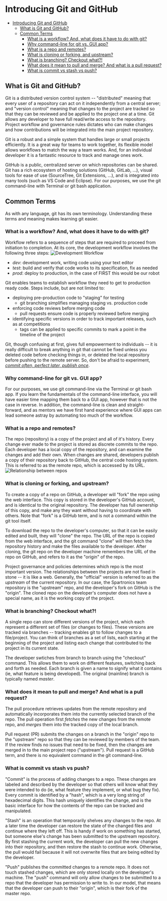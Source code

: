 # Introducing Git and GitHub

<!-- TOC -->

- [Introducing Git and GitHub](#introducing-git-and-github)
  - [What is Git and GitHub?](#what-is-git-and-github)
  - [Common Terms](#common-terms)
    - [What is a workflow? And, what does it have to do with git?](#what-is-a-workflow-and-what-does-it-have-to-do-with-git)
    - [Why command-line for git vs. GUI app?](#why-command-line-for-git-vs-gui-app)
    - [What is a repo and remotes?](#what-is-a-repo-and-remotes)
    - [What is cloning or forking, and upstream?](#what-is-cloning-or-forking-and-upstream)
    - [What is branching? Checkout what?!](#what-is-branching-checkout-what)
    - [What does it mean to pull and merge? And what is a pull request?](#what-does-it-mean-to-pull-and-merge-and-what-is-a-pull-request)
    - [What is commit vs stash vs push?](#what-is-commit-vs-stash-vs-push)

<!-- /TOC -->

## What is Git and GitHub?
Git is a distributed version control system -- "distributed" meaning that
every user of a repository can act on it independently from a central server;
and "version control" meaning that changes to the project are tracked so that
they can be reviewed and be applied to the project one at a time. Git
allows any developer to have full read/write access to the repository. Project
workflow and governance rules dictates who can make changes and how contributions
will be integrated into the main project repository.

Git is a robust and a simple system that handles large or small projects
efficiently. It is a great way for teams to work together, its flexible model
allows workflows to match the way a team works. And, for an individual
developer it is a fantastic resource to track and manage ones work.

GitHub is a public, centralized server on which repositories can be shared.
Git has a rich ecosystem of hosting solutions (GitHub, GitLab, ...),
visual tools for ease of use (SourceTree, Git Extensions, ...),
and is integrated into many tools (such as VS Code and Eclipse). For our
purposes, we use the git command-line with Terminal or git bash application.

## Common Terms
As with any language, git has its own terminology. Understanding these terms
and meaning makes learning git easier.

### What is a workflow? And, what does it have to do with git?
Workflow refers to a sequence of steps that are required to proceed from
initiation to completion. At its core, the development workflow involves
the following three steps:
![Development Workflow](images/dev_workflow.png)
* _dev_: development work, writing code using your text editor
* _test_: build and verify that code works to its specification, fix as needed
* _prod_: deploy to production, in the case of FIRST this would be our robot

Git enables teams to establish workflow they need to get to production ready code.
Steps include, but are not limited to:
* deploying pre-production code to "staging" for testing
  * git branching simplifies managing staging vs. production code
* enforcing code reviews before merging code
  * pull requests ensure code is properly reviewed before merging
* identifying specific versions in order to track important releases, such as at competitions
  * tags can be applied to specific commits to mark a point in the timeline of the project

Git, though confusing at first, gives full empowerment to individuals --
it is really difficult to break anything in git that cannot be fixed unless you
deleted code before checking things in, or deleted the local repository before
pushing to the remote server. So, don't be afraid to experiment,
[_commit often, perfect later, publish once_](https://sethrobertson.github.io/GitBestPractices/).

### Why command-line for git vs. GUI app?
For our purposes, we use git command-line via the Terminal or git bash app. If you
learn the fundamentals of the command-line interface, you will have easier time
mapping them back to a GUI app, however that is not the case in reverse. In addition,
the command-line is clean and straight-forward, and as mentors we have first hand
experience where GUI apps can lead someone astray by automating too much of the
workflow.

### What is a repo and remotes?
The repo (repository) is a copy of the project and all of it's history. Every change
ever made to the project is stored as discrete commits to the repo. Each developer
has a local copy of the repository, and can examine the changes and add their own.
When changes are shared, developers publish a copy of their repository back
to GitHub, the central code hosting system. This is referred to as the remote repo,
which is accessed by its URL.
![Relationship between repos](images/repos.png)

### What is cloning or forking, and upstream?
To create a copy of a repo on GitHub, a developer will "fork" the repo using the
web interface. This copy is stored in the developer's GitHub account, and is
identical to the original repository. The developer has full ownership of this
copy, and make any they want without having to coordinate with others. Note that
"fork" is a GitHub term, and is not a command within the git tool itself.

To download the repo to the developer's computer, so that it can be easily edited
and built, they will "clone" the repo. The URL of the repo is copied from the
web interface, and the git command "clone" will then fetch the repository history
and make the files available to the developer. After cloning, the git repo on
the developer machine remembers the URL of the repo on GitHub, and refers to
it as the "origin" of the repo.

Project governance and policies determines which repo is the most important
version. The relationships between the projects are not fixed in stone -- it is
like a web. Generally, the "official" version is referred to as the _upstream_
of the current repository. In our case, the Spartronics team repository is the
"upstream" repo, and the developer's fork on GitHub is the "origin". The cloned
repo on the developer's computer does not have a special name, as it is the
working copy of the project.

### What is branching? Checkout what?!
A single repo can store different versions of the project, which each represent
a different set of files (or changes to files). These versions are
tracked via branches -- tracking enables git to follow changes to a
file/project. You can think of branches as a set of lists, each starting at
the beginning of the project and listing each change that contributed to the
project in its current state.

The developer swtiches from branch to branch using the "checkout" command.
This allows them to work on different features, switching back and forth
as needed. Each branch is given a name to signify what it contains (ie, what
feature is being developed). The original (mainline) branch is typically
named _master_.

### What does it mean to pull and merge? And what is a pull request?
The pull procedure retrieves updates from the remote repository and automatically
incorporates them into the currently selected branch of the repo.
The pull operation first _fetches_ the new changes from the remote repo,
and _merges_ them into the tracked copy of the local branch.

Pull request (PR) submits the changes on a branch in the "origin" repo to the
"upstream" repo so that they can be reviewed by members of the team. If the
review finds no issues that need to be fixed, then the changes are merged
in to the main project repo ("upstream").
Pull request is a GitHub term, and there is no equivalent command in the
git command-line.

### What is commit vs stash vs push?
"Commit" is the process of adding changes to a repo. These changes are
labeled and described by the developer so that others will know what they
were intended to do (ie, what feature they implement, or what bug they fix).
Every commit is identified by a "hash", which is a very long string of
hexadecimal digits. This hash uniquely identifies the change, and is the
basic interface for how the contents of the repo can be tracked and manipulated.

"Stash" is an operation that temporarily shelves any changes to the repo.
At a later time the developer can restore the state of the changed files and
continue where they left off. This is handy if work on something has started,
but someone else's change has been submitted to the upstream repository. By
first stashing the current work, the developer can pull the new changes into
their repository, and then restore the stash to continue work. Otherwise, the
pull would fail because it will not overwrite files that are being edited by
the developer.

"Push" publishes the committed changes to a remote repo. It does not touch
stashed changes, which are only stored locally on the developer's machine.
The "push" command will only allow changes to be submitted to a repo that
the developer has permission to write to. In our model, that means that the
developer can push to their "origin", which is their fork of the master
repo.
